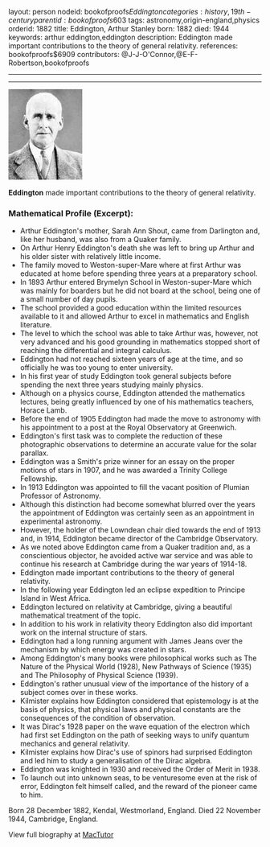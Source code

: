 layout: person
nodeid: bookofproofs$Eddington
categories: history,19th-century
parentid: bookofproofs$603
tags: astronomy,origin-england,physics
orderid: 1882
title: Eddington, Arthur Stanley
born: 1882
died: 1944
keywords: arthur eddington,eddington
description: Eddington made important contributions to the theory of general relativity.
references: bookofproofs$6909
contributors: @J-J-O'Connor,@E-F-Robertson,bookofproofs

---



---

![Eddington.jpg](https://github.com/bookofproofs/bookofproofs.github.io/blob/main/_sources/_assets/images/portraits/Eddington.jpg?raw=true)

**Eddington** made important contributions to the theory of general relativity.

### Mathematical Profile (Excerpt):
* Arthur Eddington's mother, Sarah Ann Shout, came from Darlington and, like her husband, was also from a Quaker family.
* On Arthur Henry Eddington's death she was left to bring up Arthur and his older sister with relatively little income.
* The family moved to Weston-super-Mare where at first Arthur was educated at home before spending three years at a preparatory school.
* In 1893 Arthur entered Brymelyn School in Weston-super-Mare which was mainly for boarders but he did not board at the school, being one of a small number of day pupils.
* The school provided a good education within the limited resources available to it and allowed Arthur to excel in mathematics and English literature.
* The level to which the school was able to take Arthur was, however, not very advanced and his good grounding in mathematics stopped short of reaching the differential and integral calculus.
* Eddington had not reached sixteen years of age at the time, and so officially he was too young to enter university.
* In his first year of study Eddington took general subjects before spending the next three years studying mainly physics.
* Although on a physics course, Eddington attended the mathematics lectures, being greatly influenced by one of his mathematics teachers, Horace Lamb.
* Before the end of 1905 Eddington had made the move to astronomy with his appointment to a post at the Royal Observatory at Greenwich.
* Eddington's first task was to complete the reduction of these photographic observations to determine an accurate value for the solar parallax.
* Eddington was a Smith's prize winner for an essay on the proper motions of stars in 1907, and he was awarded a Trinity College Fellowship.
* In 1913 Eddington was appointed to fill the vacant position of Plumian Professor of Astronomy.
* Although this distinction had become somewhat blurred over the years the appointment of Eddington was certainly seen as an appointment in experimental astronomy.
* However, the holder of the Lowndean chair died towards the end of 1913 and, in 1914, Eddington became director of the Cambridge Observatory.
* As we noted above Eddington came from a Quaker tradition and, as a conscientious objector, he avoided active war service and was able to continue his research at Cambridge during the war years of 1914-18.
* Eddington made important contributions to the theory of general relativity.
* In the following year Eddington led an eclipse expedition to Principe Island in West Africa.
* Eddington lectured on relativity at Cambridge, giving a beautiful mathematical treatment of the topic.
* In addition to his work in relativity theory Eddington also did important work on the internal structure of stars.
* Eddington had a long running argument with James Jeans over the mechanism by which energy was created in stars.
* Among Eddington's many books were philosophical works such as The Nature of the Physical World (1928), New Pathways of Science (1935) and The Philosophy of Physical Science (1939).
* Eddington's rather unusual view of the importance of the history of a subject comes over in these works.
* Kilmister explains how Eddington considered that epistemology is at the basis of physics, that physical laws and physical constants are the consequences of the condition of observation.
* It was Dirac's 1928 paper on the wave equation of the electron which had first set Eddington on the path of seeking ways to unify quantum mechanics and general relativity.
* Kilmister explains how Dirac's use of spinors had surprised Eddington and led him to study a generalisation of the Dirac algebra.
* Eddington was knighted in 1930 and received the Order of Merit in 1938.
* To launch out into unknown seas, to be venturesome even at the risk of error, Eddington felt himself called, and the reward of the pioneer came to him.

Born 28 December 1882, Kendal, Westmorland, England. Died 22 November 1944, Cambridge, England.

View full biography at [MacTutor](https://mathshistory.st-andrews.ac.uk/Biographies/Eddington/)

